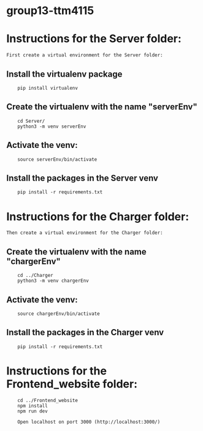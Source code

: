 # group13-ttm4115

# Instructions for the Server folder:

    First create a virtual environment for the Server folder:

<h2>Install the virtualenv package</h2>

        pip install virtualenv

<h2>Create the virtualenv with the name "serverEnv"</h2>

        cd Server/
        python3 -m venv serverEnv

<h2>Activate the venv:</h2>

        source serverEnv/bin/activate

<h2>Install the packages in the Server venv</h2>

        pip install -r requirements.txt

# Instructions for the Charger folder:

    Then create a virtual environment for the Charger folder:

<h2>Create the virtualenv with the name "chargerEnv"</h2>

        cd ../Charger
        python3 -m venv chargerEnv

<h2>Activate the venv:</h2>

        source chargerEnv/bin/activate

<h2>Install the packages in the Charger venv</h2>

        pip install -r requirements.txt

# Instructions for the Frontend_website folder:

        cd ../Frontend_website
        npm install
        npm run dev

        Open localhost on port 3000 (http://localhost:3000/)
